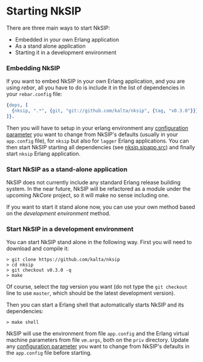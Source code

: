# Starting NkSIP

There are three main ways to start NkSIP:
* Embedded in your own Erlang application
* As a stand alone application
* Starting it in a development environment

### Embedding NkSIP

If you want to embed NkSIP in your own Erlang application, and you are using _rebar_, all you have to do is include it in the list of dependencies in your `rebar.config` file:

```erlang
{deps, [
  {nksip, ".*", {git, "git://github.com/kalta/nksip", {tag, "v0.3.0"}}}
]}.
```
 
Then you will have to setup in your erlang environment any [configuration parameter](../reference/configuration.md) you want to change from NkSIP's defaults (usually in your `app.config` file), for `nksip` but also for `lagger` Erlang applications. You can then start NkSIP starting all dependencies (see [nksip.sipapp.src](../../src/nksip.app.src)) and finally start `nksip` Erlang application.


### Start NkSIP as a stand-alone application

NkSIP does not currently include any standard Erlang release building system. In the near future, NkSIP will be refactored as a module under the upcoming _NkCore_ project, so it will make no sense including one.

If you want to start it stand alone now, you can use your own method based on the _development environment_ method.


### Start NkSIP in a development environment

You can start NkSIP stand alone in the following way. First you will need to download and compile it:
```
> git clone https://github.com/kalta/nksip
> cd nksip
> git checkout v0.3.0 -q
> make
```

Of course, select the _tag_ version you want (do not type the `git checkout` line to use `master`, which should be the latest development version).

Then you can start a Erlang shell that automatically starts NkSIP and its dependencies:
```
> make shell
```

NkSIP will use the environment from file `app.config` and the Erlang virtual machine parameters from file `vm.args`, both on the `priv` directory. Update any [configuration parameter](../reference/configuration.md) you want to change from NkSIP's defaults in the `app.config` file before starting.

